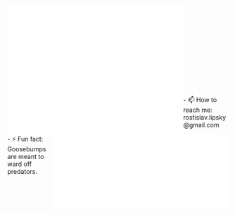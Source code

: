 <img align="left" src="/metrics.plugin.habits.facts.svg" alt="Metrics" width="400">
<img align="right" src="/languages.svg" alt="Metrics" width="400">
<br><br><br><br><br><br><br><br><br><br><br><br>
- 📫 How to reach me: rostislav.lipsky@gmail.com<br>
- ⚡ Fun fact: Goosebumps are meant to ward off predators.

